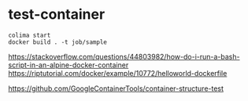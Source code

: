 # test-container

```
colima start
docker build . -t job/sample
```

https://stackoverflow.com/questions/44803982/how-do-i-run-a-bash-script-in-an-alpine-docker-container
https://riptutorial.com/docker/example/10772/helloworld-dockerfile

https://github.com/GoogleContainerTools/container-structure-test



